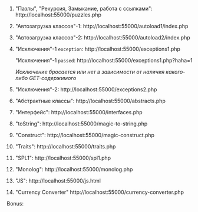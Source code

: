 1. "Пазлы", "Рекурсия, Замыкание, работа с ссылками": http://localhost:55000/puzzles.php
2. "Автозагрузка классов"-1: http://localhost:55000/autoload1/index.php
3. "Автозагрузка классов"-2: http://localhost:55000/autoload2/index.php
4. "Исключения"-1 `exception`: http://localhost:55000/exceptions1.php

   "Исключения"-1 `passed`: http://localhost:55000/exceptions1.php?haha=1

   _Исключение бросается или нет в зависимости от наличия какого-либо GET-содержимого_
5. "Исключения"-2: http://localhost:55000/exceptions2.php
6. "Абстрактные классы": http://localhost:55000/abstracts.php
7. "Интерфейс": http://localhost:55000/interfaces.php
8. "toString": http://localhost:55000/magic-to-string.php
9. "Construct": http://localhost:55000/magic-construct.php
10. "Traits": http://localhost:55000/traits.php
11. "SPL1": http://localhost:55000/spl1.php
12. "Monolog": http://localhost:55000/monolog.php
13. "JS": http://localhost:55000/js.html
14. "Currency Converter" http://localhost:55000/currency-converter.php

Bonus:

